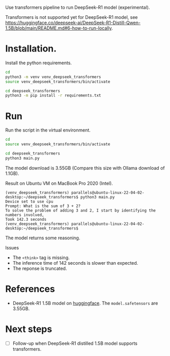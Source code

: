Use transformers pipeline to run DeepSeek-R1 model (experimental).

Transformers is not supported yet for DeepSeek-R1 model, see 
https://huggingface.co/deepseek-ai/DeepSeek-R1-Distill-Qwen-1.5B/blob/main/README.md#6-how-to-run-locally.

# Installation.

Install the python requirements.
```bash
cd
python3 -m venv venv_deepseek_transformers
source venv_deepseek_transformers/bin/activate

cd deepseek_transformers
python3 -m pip install -r requirements.txt
```

# Run

Run the script in the virtual environment.
```bash
cd
source venv_deepseek_transformers/bin/activate

cd deepseek_transformers
python3 main.py
```
The model download is 3.55GB (Compare this size with Ollama download of 1.1GB).

Result on Ubuntu VM on MacBook Pro 2020 (Intel).
```
(venv_deepseek_transformers) parallels@ubuntu-linux-22-04-02-desktop:~/deepseek_transformers$ python3 main.py
Device set to use cpu
Prompt: What is the sum of 3 + 2?
To solve the problem of adding 3 and 2, I start by identifying the numbers involved,
Took 142.3 seconds
(venv_deepseek_transformers) parallels@ubuntu-linux-22-04-02-desktop:~/deepseek_transformers$ 
```
The model returns some reasoning.  

Issues
* The `<think>` tag is missing. 
* The inference time of 142 seconds is slower than expected.
* The reponse is truncated.

# References

* DeepSeek-R1 1.5B model on [huggingface](https://huggingface.co/deepseek-ai/DeepSeek-R1-Distill-Qwen-1.5B/tree/main).  The `model.safetensors` are 3.55GB.

# Next steps

* [ ] Follow-up when DeepSeek-R1 distilled 1.5B model supports transformers.
  